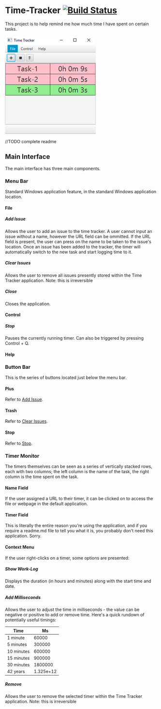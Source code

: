 # Time-Tracker [![Build Status](https://travis-ci.org/logdyn/Time-Tracker.svg?branch=master)](https://travis-ci.org/logdyn/Time-Tracker)
This project is to help remind me how much time I have spent on certain tasks.

[![Main Window](docs/main.png)](docs/main.png)

//TODO complete readme

## Main Interface
The main interface has three main components.

### Menu Bar
Standard Windows application feature, in the standard Windows application location.

#### File

##### Add Issue
Allows the user to add an issue to the time tracker. 
A user cannot input an issue without a name, however the URL field can be ommitted. If the URL field is present, the user can press on the name to be taken to the issue's location.
Once an issue has been added to the tracker, the timer will automatically switch to the new task and start logging time to it.

##### Clear Issues
Allows the user to remove all issues presently stored within the Time Tracker application. 
Note: this is irreversible

##### Close
Closes the application.

#### Control

##### Stop
Pauses the currently running timer. Can also be triggered by pressing Control + Q.

#### Help

### Button Bar
This is the series of buttons located just below the menu bar.

#### Plus
Refer to [Add Issue](#Add-Issue).

#### Trash
Refer to [Clear Issues](#Clear-Issues).

#### Stop
Refer to [Stop](#Stop).

### Timer Monitor
The timers themselves can be seen as a series of vertically stacked rows, each with two columns; the left column is the name of the task, the right column is the time spent on the task.

#### Name Field
If the user assigned a URL to their timer, it can be clicked on to access the file or webpage in the default application.

#### Timer Field
This is literally the entire reason you're using the application, and if you require a readme.md file to tell you what it is, you probably don't need this application. Sorry.

#### Context Menu
If the user right-clicks on a timer, some options are presented:

##### Show Work-Log
Displays the duration (in hours and minutes) along with the start time and date.

##### Add Milliseconds
Allows the user to adjust the time in milliseconds - the value can be negative or positive to add or remove time.
Here's a quick rundown of potentially useful timings:

| Time | Ms |
| --- | --- |
| 1 minute | 60000 |
| 5 minutes | 300000 |
| 10 minutes | 600000 |
| 15 minutes | 900000 |
| 30 minutes | 1800000 |
| 42 years | 1.325e+12 |

##### Remove
Allows the user to remove the selected timer within the Time Tracker application. 
Note: this is irreversible
